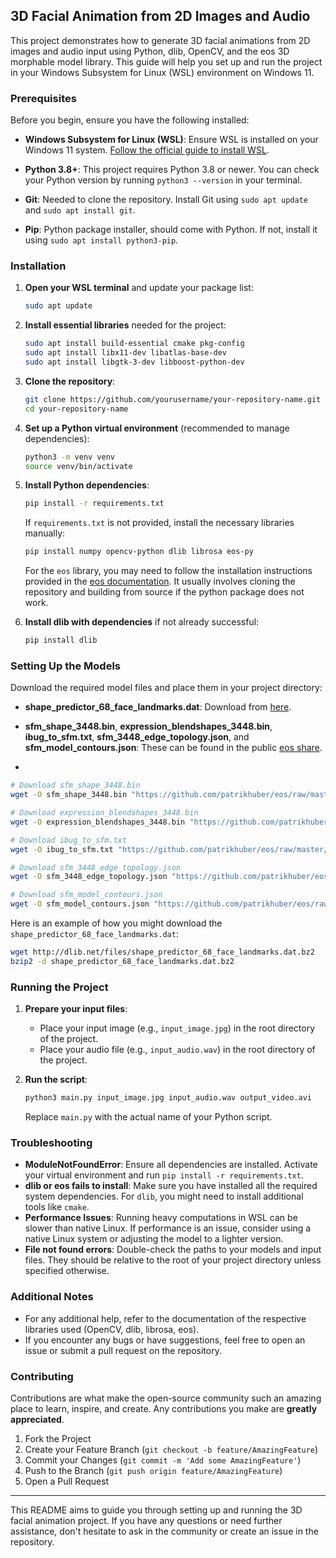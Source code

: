 ## 3D Facial Animation from 2D Images and Audio

This project demonstrates how to generate 3D facial animations from 2D images and audio input using Python, dlib, OpenCV, and the eos 3D morphable model library. This guide will help you set up and run the project in your Windows Subsystem for Linux (WSL) environment on Windows 11.

### Prerequisites

Before you begin, ensure you have the following installed:

- **Windows Subsystem for Linux (WSL)**: Ensure WSL is installed on your Windows 11 system. [Follow the official guide to install WSL](https://docs.microsoft.com/en-us/windows/wsl/install).
  
- **Python 3.8+**: This project requires Python 3.8 or newer. You can check your Python version by running `python3 --version` in your terminal.

- **Git**: Needed to clone the repository. Install Git using `sudo apt update` and `sudo apt install git`.

- **Pip**: Python package installer, should come with Python. If not, install it using `sudo apt install python3-pip`.

### Installation

1. **Open your WSL terminal** and update your package list:
   ```bash
   sudo apt update
   ```

2. **Install essential libraries** needed for the project:
   ```bash
   sudo apt install build-essential cmake pkg-config
   sudo apt install libx11-dev libatlas-base-dev
   sudo apt install libgtk-3-dev libboost-python-dev
   ```

3. **Clone the repository**:
   ```bash
   git clone https://github.com/yourusername/your-repository-name.git
   cd your-repository-name
   ```

4. **Set up a Python virtual environment** (recommended to manage dependencies):
   ```bash
   python3 -m venv venv
   source venv/bin/activate
   ```

5. **Install Python dependencies**:
   ```bash
   pip install -r requirements.txt
   ```

   If `requirements.txt` is not provided, install the necessary libraries manually:
   ```bash
   pip install numpy opencv-python dlib librosa eos-py
   ```

   For the `eos` library, you may need to follow the installation instructions provided in the [eos documentation](https://github.com/patrikhuber/eos). It usually involves cloning the repository and building from source if the python package does not work.

6. **Install dlib with dependencies** if not already successful:
   ```bash
   pip install dlib
   ```

### Setting Up the Models

Download the required model files and place them in your project directory:

- **shape_predictor_68_face_landmarks.dat**: Download from [here](http://dlib.net/files/shape_predictor_68_face_landmarks.dat.bz2).
- **sfm_shape_3448.bin**, **expression_blendshapes_3448.bin**, **ibug_to_sfm.txt**, **sfm_3448_edge_topology.json**, and **sfm_model_contours.json**: These can be found in the public [eos share](https://github.com/patrikhuber/eos/wiki/Model-share).

- 
```bash
# Download sfm_shape_3448.bin
wget -O sfm_shape_3448.bin "https://github.com/patrikhuber/eos/raw/master/share/sfm_shape_3448.bin"

# Download expression_blendshapes_3448.bin
wget -O expression_blendshapes_3448.bin "https://github.com/patrikhuber/eos/raw/master/share/expression_blendshapes_3448.bin"

# Download ibug_to_sfm.txt
wget -O ibug_to_sfm.txt "https://github.com/patrikhuber/eos/raw/master/share/ibug_to_sfm.txt"

# Download sfm_3448_edge_topology.json
wget -O sfm_3448_edge_topology.json "https://github.com/patrikhuber/eos/raw/master/share/sfm_3448_edge_topology.json"

# Download sfm_model_contours.json
wget -O sfm_model_contours.json "https://github.com/patrikhuber/eos/raw/master/share/sfm_model_contours.json"
```

Here is an example of how you might download the `shape_predictor_68_face_landmarks.dat`:

```bash
wget http://dlib.net/files/shape_predictor_68_face_landmarks.dat.bz2
bzip2 -d shape_predictor_68_face_landmarks.dat.bz2
```

### Running the Project

1. **Prepare your input files**:
   - Place your input image (e.g., `input_image.jpg`) in the root directory of the project.
   - Place your audio file (e.g., `input_audio.wav`) in the root directory of the project.

2. **Run the script**:
   ```bash
   python3 main.py input_image.jpg input_audio.wav output_video.avi
   ```

   Replace `main.py` with the actual name of your Python script.

### Troubleshooting

- **ModuleNotFoundError**: Ensure all dependencies are installed. Activate your virtual environment and run `pip install -r requirements.txt`.
- **dlib or eos fails to install**: Make sure you have installed all the required system dependencies. For `dlib`, you might need to install additional tools like `cmake`.
- **Performance Issues**: Running heavy computations in WSL can be slower than native Linux. If performance is an issue, consider using a native Linux system or adjusting the model to a lighter version.
- **File not found errors**: Double-check the paths to your models and input files. They should be relative to the root of your project directory unless specified otherwise.

### Additional Notes

- For any additional help, refer to the documentation of the respective libraries used (OpenCV, dlib, librosa, eos).
- If you encounter any bugs or have suggestions, feel free to open an issue or submit a pull request on the repository.

### Contributing

Contributions are what make the open-source community such an amazing place to learn, inspire, and create. Any contributions you make are **greatly appreciated**.

1. Fork the Project
2. Create your Feature Branch (`git checkout -b feature/AmazingFeature`)
3. Commit your Changes (`git commit -m 'Add some AmazingFeature'`)
4. Push to the Branch (`git push origin feature/AmazingFeature`)
5. Open a Pull Request

---

This README aims to guide you through setting up and running the 3D facial animation project. If you have any questions or need further assistance, don't hesitate to ask in the community or create an issue in the repository.
